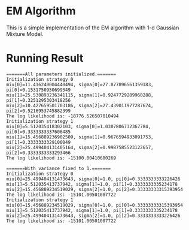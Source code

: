 # EM Algorithm
This is a simple implementation of the EM algorithm with 1-d Gaussian Mixture Model.

# Running Result
 `=======All parameters initialized.=======`<br>
 `Initialization strategy 0`<br>
 `miu[0]=11.416240004440494, sigma[0]=27.877896561359183, pi[0]=0.1531750950699349`<br>
 `miu[1]=25.530893236341115, sigma[1]=0.9247729289968288, pi[1]=0.3251295303418256`<br>
 `miu[2]=10.427659501703186, sigma[2]=27.439011977287674, pi[2]=0.5216953745882399`<br>
 `The log likelihood is: -18776.526507010494`<br>
 `Initialization strategy 1`<br>
 `miu[0]=5.512035418302103, sigma[0]=1.0307806732367784, pi[0]=0.3333333337606485`<br>
 `miu[1]=15.456889236902509, sigma[1]=0.9676594933091753, pi[1]=0.3333333329100049`<br>
 `miu[2]=25.499404131405164, sigma[2]=0.9987585523122657, pi[2]=0.3333333333293466`<br>
 `The log likelihood is: -15100.00410680269`<br>
 
 `=======With variance fixed to 1.=======`<br>
 `Initialization strategy 0`<br>
 `miu[0]=25.499404131473643, sigma[0]=1.0, pi[0]=0.3333333333226426`<br>
 `miu[1]=5.512035413737942, sigma[1]=1.0, pi[1]=0.3333333335234178`<br>
 `miu[2]=15.456889234519029, sigma[2]=1.0, pi[2]=0.33333333315393954`<br>
 `The log likelihood is: -15101.00501087722`<br>
 `Initialization strategy 1`<br>
 `miu[0]=15.456889234519029, sigma[0]=1.0, pi[0]=0.33333333315393954`<br>
 `miu[1]=5.512035413737942, sigma[1]=1.0, pi[1]=0.3333333335234178`<br>
 `miu[2]=25.499404131473643, sigma[2]=1.0, pi[2]=0.3333333333226426`<br>
 `The log likelihood is: -15101.00501087722`<br>
